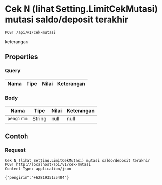 # Cek N (lihat Setting.LimitCekMutasi) mutasi saldo/deposit terakhir
```http
POST /api/v1/cek-mutasi
```
keterangan
## Properties
### Query
Nama | Tipe | Nilai | Keterangan
--- | --- | --- | ---
### Body
Nama | Tipe | Nilai | Keterangan
--- | --- | --- | ---
<code>pengirim</code> | String | null | null
## Contoh
### Request
```http
Cek N (lihat Setting.LimitCekMutasi) mutasi saldo/deposit terakhir
POST http://localhost/api/v1/cek-mutasi
Content-Type: application/json

{"pengirim":"+6281935155404"}
```
